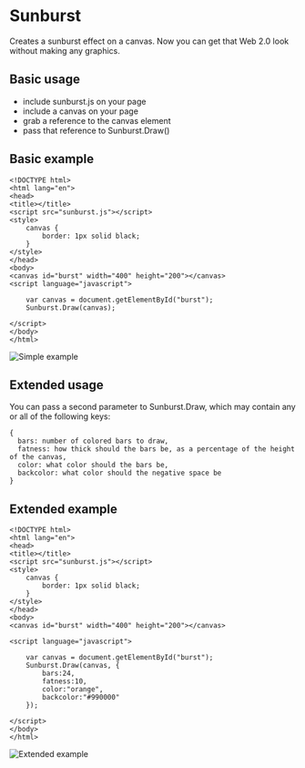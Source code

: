 # Sunburst

Creates a sunburst effect on a canvas.  Now you can get that Web 2.0 look without making any graphics.

## Basic usage

- include sunburst.js on your page
- include a canvas on your page
- grab a reference to the canvas element
- pass that reference to Sunburst.Draw()

## Basic example
	<!DOCTYPE html>
	<html lang="en">
	<head>
	<title></title>
	<script src="sunburst.js"></script>
	<style>
		canvas {
			border: 1px solid black;
		}
	</style>
	</head>
	<body>
	<canvas id="burst" width="400" height="200"></canvas>
	<script language="javascript">

		var canvas = document.getElementById("burst");
		Sunburst.Draw(canvas);

	</script>
	</body>
	</html>

![Simple example](http://img638.imageshack.us/img638/6493/simplel.png)

## Extended usage

You can pass a second parameter to Sunburst.Draw, which may contain any or all of the following keys:

	{
	  bars: number of colored bars to draw,
	  fatness: how thick should the bars be, as a percentage of the height of the canvas,
	  color: what color should the bars be,
	  backcolor: what color should the negative space be
	}

## Extended example

	<!DOCTYPE html>
	<html lang="en">
	<head>
	<title></title>
	<script src="sunburst.js"></script>
	<style>
		canvas {
			border: 1px solid black;
		}
	</style>
	</head>
	<body>
	<canvas id="burst" width="400" height="200"></canvas>
	
	<script language="javascript">
	
		var canvas = document.getElementById("burst");
		Sunburst.Draw(canvas, {
			bars:24,
			fatness:10,
			color:"orange",
			backcolor:"#990000"
		});
	
	</script>
	</body>
	</html>

![Extended example](http://img215.imageshack.us/img215/8057/extended.png)
